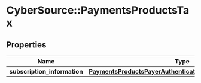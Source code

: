 # CyberSource::PaymentsProductsTax

## Properties
Name | Type | Description | Notes
------------ | ------------- | ------------- | -------------
**subscription_information** | [**PaymentsProductsPayerAuthenticationSubscriptionInformation**](PaymentsProductsPayerAuthenticationSubscriptionInformation.md) |  | [optional] 


